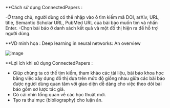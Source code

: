 **Cách sử dụng ConnectedPapers :

  -Ở trang chủ, người dùng có thể nhập vào ô tìm kiếm mã DOI, arXiv, URL, title, Semantic Scholar URL, PubMed URL của bài báo muốn tìm và nhấn Enter.
  -Chọn bài báo ở danh sách kết quả và một đồ thị hiện ra để hỗ trợ người dùng.
  
**VD minh họa : Deep learning in neural networks: An overview

![image](https://user-images.githubusercontent.com/58075996/111448319-e257e580-8740-11eb-8c95-63d1699e09c9.png)

**Lợi ích khi sử dụng ConnectedPapers :
 
  - Giúp chúng ta có thể tìm kiếm, tham khảo các tài liệu, bài báo khoa học bằng việc xây dựng đồ thị dựa trên mức độ giống nhau giữa các bài báo được người dùng quan tâm với giao diện dễ dàng cho việc theo dõi bài báo gồm sơ lược tác giả.
  - Có cái nhìn tổng quan về các học thuật mới.
  - Tạo ra thư mục (bibliography) cho luận án.
